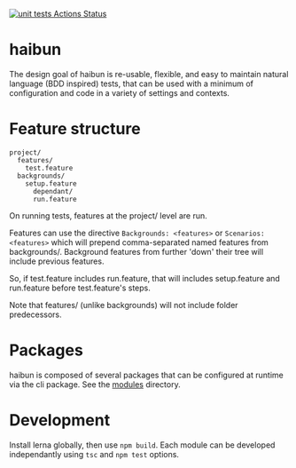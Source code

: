 [![unit tests Actions Status](https://github.com/vid/haibun/workflows/unit-tests/badge.svg)](https://github.com/vid/haibun/actions)

# haibun



The design goal of haibun is re-usable, flexible, and easy to maintain natural language (BDD inspired) tests,
that can be used with a minimum of configuration and code 
in a variety of settings and contexts.

# Feature structure

```
project/
  features/
    test.feature
  backgrounds/
    setup.feature
      dependant/
      run.feature
```

On running tests, features at the project/ level are run. 

Features can use the directive `Backgrounds: <features>` or `Scenarios: <features>` which will prepend comma-separated named features from backgrounds/.
Background features from further 'down' their tree will include previous features.

So, if test.feature includes run.feature, that will includes setup.feature and run.feature before test.feature's steps.

Note that features/ (unlike backgrounds) will not include folder predecessors.

# Packages

haibun is composed of several packages that can be configured at runtime via the cli package. 
See the [modules](modules) directory.


# Development

Install lerna globally, then use `npm build`. Each module can be developed independantly using `tsc` and `npm test` options.